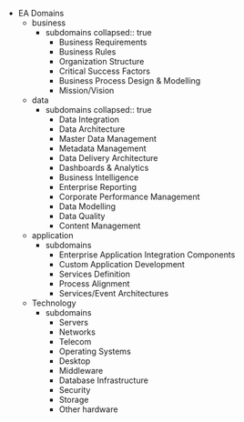 - EA Domains
	- business
		- subdomains
		  collapsed:: true
			- Business Requirements
			- Business Rules
			- Organization Structure
			- Critical Success Factors
			- Business Process Design & Modelling
			- Mission/Vision
	- data
		- subdomains
		  collapsed:: true
			- Data Integration
			- Data Architecture
			- Master Data Management
			- Metadata Management
			- Data Delivery Architecture
			- Dashboards & Analytics
			- Business Intelligence
			- Enterprise Reporting
			- Corporate Performance Management
			- Data Modelling
			- Data Quality
			- Content Management
	- application
		- subdomains
			- Enterprise Application Integration Components
			- Custom Application Development
			- Services Definition
			- Process Alignment
			- Services/Event Architectures
	- Technology
		- subdomains
			- Servers
			- Networks
			- Telecom
			- Operating Systems
			- Desktop
			- Middleware
			- Database Infrastructure
			- Security
			- Storage
			- Other hardware